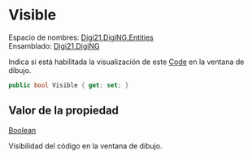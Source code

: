# Visible

Espacio de nombres: [Digi21.DigiNG.Entities](../../)  
Ensamblado: [Digi21.DigiNG](../../../)

Indica si está habilitada la visualización de este [Code](../) en la ventana de dibujo.

```csharp
public bool Visible { get; set; }
```

## Valor de la propiedad

[Boolean](https://docs.microsoft.com/en-us/dotnet/api/system.boolean?view=net-5.0)

Visibilidad del código en la ventana de dibujo.



